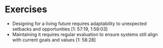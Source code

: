 # Exercises

- Designing for a living future requires adaptability to unexpected setbacks and opportunities [1: 57:19, 1:58:03]
- Maintaining it requires regular evaluation to ensure systems still align with current goals and values [1: 58:28]
